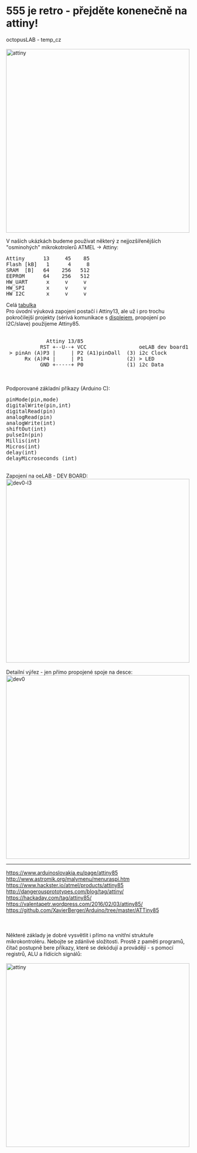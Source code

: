 # 555 je retro - přejděte konenečně na attiny!
octopusLAB - temp_cz<br /><br />
<img src="https://raw.githubusercontent.com/octopusengine/octopuslab/master/images/attiny-schem3-export1.png" alt="attiny" width="500">
<br />

V našich ukázkách budeme používat některý z nejjozšířenějších "osminohých" mikrokotrolerů ATMEL -> Attiny:<br />
<pre>
Attiny      13     45    85
Flash [kB]   1      4     8
SRAM  [B]   64    256   512 
EEPROM      64    256   512 
HW_UART      x     v     v   
HW_SPI       x     v     v
HW_I2C       x     v     v
</pre>
Celá <a href=https://en.wikipedia.org/wiki/Atmel_AVR_ATtiny_comparison_chart>tabulka</a><br />
Pro úvodní výuková zapojení postačí i Attiny13, ale už i pro trochu pokročilejší projekty (sérivá komunikace s <a href ="https://github.com/octopusengine/serial-display">displejem</a>, propojení po I2C/slave) použijeme Attiny85.<br />
<br />
<pre>
             Attiny 13/85 
           RST +--U--+ VCC                 oeLAB dev board1                  
 > pinAn (A)P3 |     | P2 (A1)pinDall  (3) i2c Clock 
      Rx (A)P4 |     | P1              (2) > LED 
           GND +-----+ P0              (1) i2c Data 
</pre>
<br /><br />
Podporované základní příkazy (Arduino C):<br />
<pre>
pinMode(pin,mode)
digitalWrite(pin,int)
digitalRead(pin)
analogRead(pin)
analogWrite(int)
shiftOut(int)
pulseIn(pin)
Millis(int)
Micros(int)
delay(int)
delayMicroseconds (int)
</pre>
<br />
Zapojení na oeLAB - DEV BOARD:<br />
<img src="https://raw.githubusercontent.com/octopusengine/octopuslab/master/images/oe-lab-nano-sch1.png" alt="dev0-l3" width="500">
<br /><br />
Detailní výřez - jen přímo propojené spoje na desce:<br />
<img src="https://raw.githubusercontent.com/octopusengine/octopuslab/master/images/oe-lab-1808sch-tiny.png" alt="dev0" width="500">
<br />


<hr />
<a href=https://www.arduinoslovakia.eu/page/attiny85>https://www.arduinoslovakia.eu/page/attiny85</a><br />
<a href=http://www.astromik.org/malymenu/menuraspi.htm>http://www.astromik.org/malymenu/menuraspi.htm</a><br />
<a href=https://www.hackster.io/atmel/products/attiny85>https://www.hackster.io/atmel/products/attiny85</a><br />
<a href=http://dangerousprototypes.com/blog/tag/attiny/>http://dangerousprototypes.com/blog/tag/attiny/</a><br />
<a href=https://hackaday.com/tag/attiny85/>https://hackaday.com/tag/attiny85/</a><br />
<a href=https://valentapetr.wordpress.com/2016/02/03/attiny85/>https://valentapetr.wordpress.com/2016/02/03/attiny85/</a><br />
<a href=https://github.com/XavierBerger/Arduino/tree/master/ATTiny85>https://github.com/XavierBerger/Arduino/tree/master/ATTiny85</a><br />
<br /><br /><br />
Některé základy je dobré vysvětlit i přímo na vnitřní struktuře mikrokontroléru. Nebojte se zdánlivé složitosti. Prostě z paměti programů, čítač postupně bere příkazy, které se dekódují a provádějí - s pomocí registrů, ALU a řídících signálů:<br /><br />
<img src="https://raw.githubusercontent.com/octopusengine/octopuslab/master/images/attiny-schem3-export2.png" alt="attiny" width="500">
<br />
